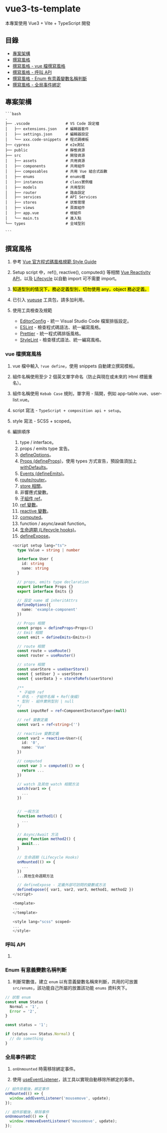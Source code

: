 # vue3-ts-template

本專案使用 Vue3 + Vite + TypeScript 開發

## 目錄

- [專案架構](#專案架構)
- [撰寫風格](#撰寫風格)
- [撰寫風格 - vue 檔撰寫風格](#vue-檔撰寫風格)
- [撰寫風格 - 呼叫 API](#呼叫-api)
- [撰寫風格 - Enum 有意義變數名稱判斷](#enum-有意義變數名稱判斷)
- [撰寫風格 - 全局事件綁定](#全局事件綁定)

## **專案架構**

    ```bash
    .
    ├── .vscode                # VS Code 設定檔
    │   ├── extensions.json    # 編輯器套件
    │   ├── settings.json      # 編輯器設定
    │   └── xxx.code-snippets  # 程式碼模板
    ├── cypress                # e2e測試
    ├── public                 # 靜態資源
    ├── src                    # 開發資源
    │   ├── assets             # 共用資源
    │   ├── components         # 共用組件
    │   ├── composables        # 共用 Vue 組合式函數
    │   ├── enums              # enums檔
    │   ├── instances          # class實例檔
    │   ├── models             # 共用型別
    │   ├── router             # 路由設定
    │   ├── services           # API Services
    │   ├── stores             # 狀態管理
    │   ├── views              # 頁面組件
    │   ├── app.vue            # 根組件
    │   └── main.ts            # 進入點
    └── types                  # 全域型別

    ```

## **撰寫風格**

1. 參考 [Vue 官方程式碼風格規範 Style Guide](https://vuejs.org/style-guide)

2. Setup script 中，ref(), reactive(), computed() 等相關 [Vue Reactivity API](https://vuejs.org/api/reactivity-core.html#reactivity-api-core)，以及 [Lifecycle](https://vuejs.org/api/composition-api-lifecycle.html) 以自動 import 可不需要 import。

3. <mark>知道型別的情況下，務必定義型別，切勿使用 any，object 務必定義<mark>。

4. 已引入 [vueuse](https://vueuse.org/) 工具包，請多加利用。

5. 使用工具檢查及規範
   - [EditorConfig](https://editorconfig.org) - 統一 Visual Studio Code 檔案排版設定。
   - [ESLint](https://eslint.org) - 檢查程式碼語法、統一編寫風格。
   - [Prettier](https://prettier.io) - 統一程式碼排版風格。
   - [StyleLint](https://stylelint.io) - 檢查樣式語法、統一編寫風格。

### **vue 檔撰寫風格**

1. vue 檔中輸入 `!vue define`，使用 snippets 自動建立撰寫模板。

2. 組件名稱使用至少 2 個英文單字命名（防止與現在或未來的 Html 標籤重名）。

3. 組件名稱使用 `Kebab Case` 規則，單字用 - 隔開，例如 app-table.vue、user-list.vue。

4. script 寫法 - `TypeScript + composition api + setup`。

5. style 寫法 - SCSS + scoped。

6. 編排順序

   1. type / interface。
   2. props / emits type 宣告。
   3. [defineOptions](https://vue-macros.sxzz.moe/macros/define-options.html)。
   4. [Props (defineProps)](https://vuejs.org/guide/typescript/composition-api.html#typing-component-props)，使用 types 方式宣告，預設值須加上 [withDefaults](https://vuejs.org/guide/typescript/composition-api.html#props-default-values)。
   5. [Events (defineEmits)](https://cn.vuejs.org/guide/components/events.html#component-events)。
   6. [route/router](https://router.vuejs.org/zh/guide/advanced/composition-api.html#vue-router-%E5%92%8C-%E7%BB%84%E5%90%88%E5%BC%8F-api)。
   7. [store 相關](https://pinia.vuejs.org/zh/core-concepts/#using-the-store)。
   8. 非響應式變數。
   9. [子組件 ref](https://cn.vuejs.org/guide/essentials/template-refs.html#template-refs)。
   10. [ref 變數](https://cn.vuejs.org/api/reactivity-core.html#ref)。
   11. [reactive 變數](https://cn.vuejs.org/api/reactivity-core.html#reactive)。
   12. [computed](https://cn.vuejs.org/api/reactivity-core.html#computed)。
   13. function / async/await function。
   14. [生命週期 (Lifecycle hooks)](https://cn.vuejs.org/api/composition-api-lifecycle.html)。
   15. [defineExpose](https://vuejs.org/api/sfc-script-setup.html#defineexpose)。

   ```ts
   <script setup lang="ts">
     type Value = string | number

     interface User {
       id: string
       name: string
     }

     // props, emits type declaration
     export interface Props {}
     export interface Emits {}

     // 設定 name 或 inheritAttrs
     defineOptions({
       name: 'example-component'
     })

     // Props 相關
     const props = defineProps<Props>()
     // Emit 相關
     const emit = defineEmits<Emits>()

     // route 相關
     const route = useRoute()
     const router = useRouter()

     // store 相關
     const userStore = useUserStore()
     const { setUser } = userStore
     const { userData } = storeToRefs(userStore)

     /**
      * 子組件 ref
     * 命名 - 子組件名稱 + Ref(後綴)
     * 型別 - 組件實例型別 | null
     */
     const inputRef = ref<ComponentInstanceType>(null)

     // ref 變數定義
     const var1 = ref<string>('')

     // reactive 變數定義
     const var2 = reactive<User>({
       id: '0',
       name: 'Vue'
     })

     // computed
     const var 3 = computed(() => {
       return ...
     })

     // watch 及其他 watch 相關方法
     watch(var1 => {
       ...
     })


     // 一般方法
     function method1() {
       ...
     }

     // Async/Await 方法
     async function method2() {
       await...
     }

     // 生命週期 (Lifecycle Hooks)
     onMounted(() => {
       ...
     })
     ...其他生命週期方法

     // defineExpose - 定義外部可訪問的變數或方法
     defineExpose({ var1, var2, var3, method1, method2 })
   </script>

   <template>
   ...
   </template>

   <style lang="scss" scoped>
   ...
   </style>
   ```

### **呼叫 API**

1.

### **Enum 有意義變數名稱判斷**

1. 判斷常數值，建立 `enum` 以有意義變數名稱來判斷，共用的可放置 `src/enums`，該功能自己所屬的放置該功能 `enums` 資料夾下。

```ts
// 狀態 enum
const enum Status {
  Normal = '1',
  Error = '2',
}

const status = '1';

if (status === Status.Normal) {
  // do something
}
```

### **全局事件綁定**

1. `onUnmounted` 時需移除綁定事件。

2. 使用 [useEventListener](https://vueuse.org/core/useEventListener/#useeventlistener)，該工具以實現自動移除所綁定的事件。

```ts
// 組件掛載後，綁定事件
onMounted(() => {
  window.addEventListener('mousemove', update);
});

// 組件卸載後，移除事件
onUnmounted(() => {
  window.removeEventListener('mousemove', update);
});
```
